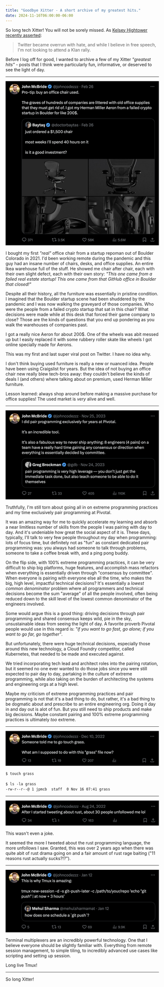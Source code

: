 ```yaml
---
title: "Goodbye Xitter - A short archive of my greatest hits."
date: 2024-11-16T06:00:00-06:00
---
```


So long tech Xitter! You will not be sorely missed.
As [Kelsey Hightower recently asserted](https://bsky.app/profile/kelseyhightower.com/post/3lazfm34b3k2u):

> Twitter became overrun with hate, and while I believe in free speech,
I'm not looking to attend a Klan rally.

Before I log off for good, I wanted to archive a few of my Xitter _"greatest hits"_ -
posts that I think were particularly fun, informative, or deserved to see the light of day.

---

![Get a used herman miller](/images/xitter-archive/desk-chair.png)

I bought my first _"real"_ office chair from a startup repoman out of Boulder Colorado
in 2021. I'd been working remote during the pandemic and this guy had an insane
number of chairs, desks, and office supplies. An entire Ikea warehouse full of
the stuff. He showed me chair after chair, each with their own slight defect,
each with their own story: _"This one came from a failed real estate startup!
This one came from that GitHub office in Boulder that closed!"_

Despite all their history, all the furniture was essentially in pristine condition.
I imagined that the Boulder startup scene
had been shuddered by the pandemic and I was now walking the graveyard of those companies.
Who were the people from a failed crypto startup that sat in this chair?
What decisions were made while at this desk that forced their game company to close?
Those are the kinds of questions that you end up pondering as you walk the warehouses
of companies past.

I got a really nice Aeron for about 200$. One of the wheels was abit messed up
but I easily replaced it with some rubbery roller skate like wheels I got online
specially made for Aerons.

This was my first and last super viral post on Twitter. I have no idea why.

I don't think buying used furniture is really a new or nuanced idea.
People have been using Craigslist for years.
But the idea of not buying an office chair new really blew tech-bros away:
they couldn't believe the kinds of deals I (and others)
where talking about on premium, used Herman Miller furniture.

Lesson learned: always shop around before making a massive purchase for office supplies!
The used market is _very_ alive and well.

---

![pair programming is a poor tool](/images/xitter-archive/pair-programming.png)

Truthfully, I'm still torn about going all in on extreme programming practices and
my time exclusively pair programming at Pivotal.

It was an amazing way for me to quickly accelerate my learning and absorb a near limitless
number of skills from the people I was pairing with day to day. And it's undeniable
how great the social aspect of it is. These days, typically, I'll talk to very few people
throughout my day when programming: lots of focus time, but definitely not as "fun" as constant
dedicated pair programming was: you always had someone to talk through problems,
someone to take a coffee break with, and a ping pong buddy.

On the flip side, with 100% extreme programming practices, it can be very difficult
to ship big platforms, huge features, and accomplish mass refactors
when everything is essentially driven through "consensus by committee".
When everyone is pairing
with everyone else all the time, who makes the big, high level, impactful technical decisions?
It's essentially a _lowest common denominator_ problem 
where all programmers and technical decisions
become the sum "average" of all the people involved, often being reduced down to the skill
level of the lowest common denominator of the engineers involved.

Some would argue this is a good thing: driving decisions through pair programming
and shared consensus keeps wild, pie in the sky, unsustainable ideas
from seeing the light of day. A favorite proverb Pivotal people would use in this regard is:
_"if you want to go fast, go alone; if you want to go far, go together"_.

But unfortunately, there were huge technical decisions, especially those around
this new technology, a Cloud Foundry competitor, called Kubernetes, that needed to be made
and executed against.

We tried incorporating tech lead and architect roles into the pairing rotation,
but it seemed no one ever wanted to do those jobs since you were still expected to pair
day to day, partaking in the culture of extreme programming,
while also taking on the burden of architecting
the systems and engineering orgs at a high level.

Maybe my criticism of extreme programming practices and pair programming
is not that it's a bad thing to do, but rather, it's a bad thing to be dogmatic about
and prescribe to an entire engineering org.
Doing it day in and day out is alot of fun.
But you still need to ship products and make big decisions.
Maybe constant pairing and 100% extreme programming practices is ultimately _too_ extreme.

---

![touch grass joke](/images/xitter-archive/touch-grass.png)

```txt
$ touch grass

$ ls -la grass
-rw-r--r--@ 1 jpmcb  staff  0 Nov 16 07:41 grass
```

---

![rust followers decreased](/images/xitter-archive/rust-followers.png)

This wasn't even a joke.

It seemed the more I tweeted about the rust programming language, the more unfollows I saw.
Granted, this was over 2 years ago when there was quite abit of rust drama going on
and a fair amount of rust rage baiting ("11 reasons rust actually sucks?!?").

---

![tmux script for scheduling git](/images/xitter-archive/tmux-schedule-git.png)

Terminal multiplexers are an incredibly powerful technology.
One that I believe everyone should be slightly familiar with.
Everything from remote session management, to simple tiling,
to incredibly advanced use cases like scripting and setting up session.

Long live Tmux!

---

So long Xitter!
